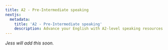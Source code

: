 ```yaml
---
title: A2 - Pre-Intermediate speaking
nextjs:
  metadata:
    title: 'A2 - Pre-Intermediate speaking'
    description: Advance your English with A2-level speaking resources.
---
```


_Jess will add this soon._
